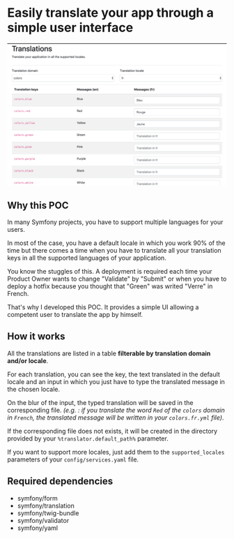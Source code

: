 # Easily translate your app through a simple user interface

![Easily translate your app through a simple user interface](https://raw.githubusercontent.com/hugosoltys/symfony-translation-interface/master/doc/translations-ui-preview.png)

## Why this POC
In many Symfony projects, you have to support multiple languages
for your users.

In most of the case, you have a default locale in which you work 90%
of the time but there comes a time when you have to translate all your
translation keys in all the supported languages of your application.

You know the stuggles of this. A deployment is required each time your
Product Owner wants to change "Validate" by "Submit" or when you have
to deploy a hotfix because you thought that "Green" was writed "Verre" 
in French.

That's why I developed this POC. It provides a simple UI allowing a
competent user to translate the app by himself. 

## How it works

All the translations are listed in a table __filterable by translation 
domain and/or locale__.

For each translation, you can see the key, the text translated in the
default locale and an input in which you just have to type the translated
message in the chosen locale.

On the blur of the input, the typed translation will be saved in the 
corresponding file. _(e.g. : if you translate the word `Red` of the `colors` 
domain in `French`, the translated message will be written in your `colors.fr.yml`
file)_.

If the corresponding file does not exists, it will be created in the directory
provided by your `%translator.default_path%` parameter. 

If you want to support more locales, just add them to the `supported_locales`
parameters of your `config/services.yaml` file.

## Required dependencies

- symfony/form
- symfony/translation
- symfony/twig-bundle
- symfony/validator
- symfony/yaml